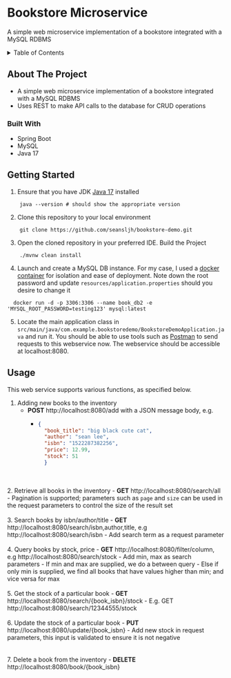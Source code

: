 # Bookstore Microservice
A simple web microservice implementation of a bookstore integrated with a MySQL RDBMS

<!-- TABLE OF CONTENTS -->
<details>
  <summary>Table of Contents</summary>
  <ol>
    <li>
      <a href="#about-the-project">About The Project</a>
      <ul>
        <li><a href="#built-with">Built With</a></li>
      </ul>
    </li>
    <li>
      <a href="#getting-started">Getting Started</a>
      <ul>
        <li><a href="#prerequisites">Prerequisites</a></li>
        <li><a href="#installation">Installation</a></li>
      </ul>
    </li>
    <li><a href="#usage">Usage</a></li>
    <li><a href="#acknowledgments">Acknowledgments</a></li>
  </ol>
</details>

<!-- ABOUT THE PROJECT -->
## About The Project
- A simple web microservice implementation of a bookstore integrated with a MySQL RDBMS
- Uses REST to make API calls to the database for CRUD operations 

### Built With
* Spring Boot
* MySQL
* Java 17


<!-- GETTING STARTED -->
## Getting Started
1. Ensure that you have JDK [Java 17](https://www.oracle.com/java/technologies/javase/jdk17-archive-downloads.html) installed
```shell
    java --version # should show the appropriate version
```
2. Clone this repository to your local environment
```shell
    git clone https://github.com/seansljh/bookstore-demo.git
```
3. Open the cloned repository in your preferred IDE. Build the Project
```shell
    ./mvnw clean install
```
4. Launch and create a MySQL DB instance. For my case, I used a [docker container](https://www.docker.com/) for isolation and ease of deployment. Note down the root password and update `resources/application.properties` should you desire to change it
```shell
  docker run -d -p 3306:3306 --name book_db2 -e 'MYSQL_ROOT_PASSWORD=testing123' mysql:latest
```
5. Locate the main application class in `src/main/java/com.example.bookstoredemo/BookstoreDemoApplication.java` and run it. You should be able to use tools such as [Postman](https://www.postman.com/) to send requests to this webservice now. The webservice should be accessible at localhost:8080.

<!-- USAGE EXAMPLES -->

## Usage
This web service supports various functions, as specified below. 
1. Adding new books to the inventory 
   - **POST** http://localhost:8080/add with a JSON message body, e.g.
     - ```json 
       {
         "book_title": "big black cute cat",
         "author": "sean lee",
         "isbn": "1522287382256",
         "price": 12.99,
         "stock": 51
         }
       ```
<br/><br/> 
2. Retrieve all books in the inventory
    - **GET** http://localhost:8080/search/all
    - Pagination is supported; parameters such as `page` and `size` can be used in the request parameters to control the size of the result set
<br/><br/>
3. Search books by isbn/author/title
    - **GET** http://localhost:8080/search/isbn,author,title, e.g http://localhost:8080/search/isbn
    - Add search term as a request parameter
<br/><br/>
4. Query books by stock, price 
    - **GET** http://localhost:8080/filter/column, e.g http://localhost:8080/search/stock
    - Add min, max as search parameters 
    - If min and max are supplied, we do a between query
    - Else if only min is supplied, we find all books that have values higher than min; and vice versa for max
<br/><br/>
5. Get the stock of a particular book
    - **GET** http://localhost:8080/search/{book_isbn}/stock
    - E.g. GET http://localhost:8080/search/12344555/stock
<br/><br/>
6. Update the stock of a particular book
    - **PUT** http://localhost:8080/update/{book_isbn}
    - Add new stock in request parameters, this input is validated to ensure it is not negative  
<br/><br/>
7. Delete a book from the inventory
    - **DELETE** http://localhost:8080/book/{book_isbn}